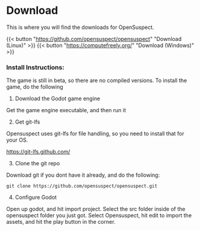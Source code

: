 # Download
This is where you will find the downloads for OpenSuspect. 

{{< button "https://github.com/opensuspect/opensuspect" "Download (Linux)" >}}
{{< button "https://computefreely.org/" "Download (Windows)" >}}


### Install Instructions:

The game is still in beta, so there are no compiled versions. To install the game, do the following

1. Download the Godot game engine

Get the game engine executable, and then run it

2. Get git-lfs

Opensuspect uses git-lfs for file handling, so you need to install that for your OS.

<https://git-lfs.github.com/>

3. Clone the git repo

Download git if you dont have it already, and do the following:
```
git clone https://github.com/opensuspect/opensuspect.git
```
4. Configure Godot

Open up godot, and hit import project. Select the src folder inside of the opensuspect folder you just got. Select Opensuspect, hit edit to import the assets, and hit the play button in the corner.
